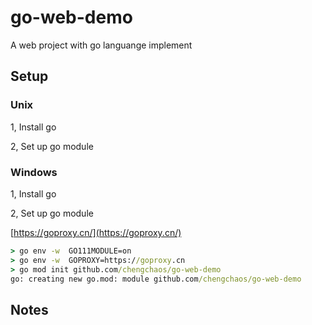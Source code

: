 # go-web-demo
A web project with go languange implement

## Setup

### Unix

1, Install go

2, Set up go module 

### Windows

1, Install go

2, Set up go module

[https://goproxy.cn/](https://goproxy.cn/)

```bat
> go env -w  GO111MODULE=on
> go env -w  GOPROXY=https://goproxy.cn
> go mod init github.com/chengchaos/go-web-demo
go: creating new go.mod: module github.com/chengchaos/go-web-demo

```

## Notes

